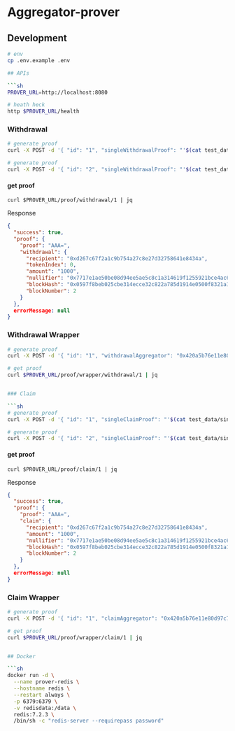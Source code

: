 # Aggregator-prover

## Development

```sh
# env
cp .env.example .env

## APIs

```sh
PROVER_URL=http://localhost:8080

# heath heck
http $PROVER_URL/health 
```

### Withdrawal

```sh
# generate proof
curl -X POST -d '{ "id": "1", "singleWithdrawalProof": "'$(cat test_data/single_withdrawal_proof.txt)'", "prevWithdrawalProof": null }' -H "Content-Type: application/json" $PROVER_URL/proof/withdrawal | jq

# generate proof
curl -X POST -d '{ "id": "2", "singleWithdrawalProof": "'$(cat test_data/single_withdrawal_proof.txt)'", "prevWithdrawalProof": "'$(cat test_data/withdrawal_proof.txt)'" }' -H "Content-Type: application/json" $PROVER_URL/proof/withdrawal | jq
```

#### get proof

```
curl $PROVER_URL/proof/withdrawal/1 | jq
```

Response

```json
{
  "success": true,
  "proof": {
    "proof": "AAA=",
    "withdrawal": {
      "recipient": "0xd267c67f2a1c9b754a27c8e27d32758641e8434a",
      "tokenIndex": 0,
      "amount": "1000",
      "nullifier": "0x7717e1ae50be08d94ee5ae5c8c1a314619f1255921bce4ac642ba4f4d97dfe67",
      "blockHash": "0x0597f8beb025cbe314ecce32c822a785d1914e0500f8321a1594b0833e54b0c2",
      "blockNumber": 2
    }
  },
  errorMessage: null
}
```

### Withdrawal Wrapper

```sh
# generate proof
curl -X POST -d '{ "id": "1", "withdrawalAggregator": "0x420a5b76e11e80d97c7eb3a0b16ac7b70672b8c2", "withdrawalProof": "'$(cat test_data/withdrawal_proof.txt)'" }' -H "Content-Type: application/json" $PROVER_URL/proof/wrapper/withdrawal | jq

# get proof
curl $PROVER_URL/proof/wrapper/withdrawal/1 | jq


### Claim

```sh
# generate proof
curl -X POST -d '{ "id": "1", "singleClaimProof": "'$(cat test_data/single_claim_proof.txt)'", "prevClaimProof": null }' -H "Content-Type: application/json" $PROVER_URL/proof/claim | jq

# generate proof
curl -X POST -d '{ "id": "2", "singleClaimProof": "'$(cat test_data/single_claim_proof.txt)'", "prevClaimProof": "'$(cat test_data/claim_proof.txt)'" }' -H "Content-Type: application/json" $PROVER_URL/proof/claim | jq
```

#### get proof

```
curl $PROVER_URL/proof/claim/1 | jq
```

Response

```json
{
  "success": true,
  "proof": {
    "proof": "AAA=",
    "claim": {
      "recipient": "0xd267c67f2a1c9b754a27c8e27d32758641e8434a",
      "amount": "1000",
      "nullifier": "0x7717e1ae50be08d94ee5ae5c8c1a314619f1255921bce4ac642ba4f4d97dfe67",
      "blockHash": "0x0597f8beb025cbe314ecce32c822a785d1914e0500f8321a1594b0833e54b0c2",
      "blockNumber": 2
    }
  },
  errorMessage: null
}
```

### Claim Wrapper

```sh
# generate proof
curl -X POST -d '{ "id": "1", "claimAggregator": "0x420a5b76e11e80d97c7eb3a0b16ac7b70672b8c2", "claimProof": "'$(cat test_data/claim_proof.txt)'" }' -H "Content-Type: application/json" $PROVER_URL/proof/wrapper/claim | jq

# get proof
curl $PROVER_URL/proof/wrapper/claim/1 | jq


## Docker

```sh
docker run -d \
  --name prover-redis \
  --hostname redis \
  --restart always \
  -p 6379:6379 \
  -v redisdata:/data \
  redis:7.2.3 \
  /bin/sh -c "redis-server --requirepass password"
```